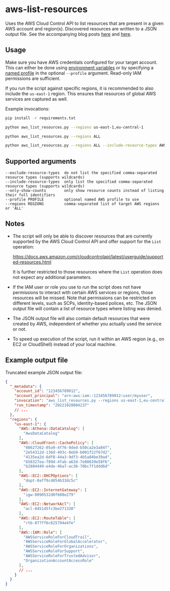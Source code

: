 # aws-list-resources

Uses the AWS Cloud Control API to list resources that are present in a given AWS account and region(s). Discovered resources are written to a JSON output file. See the accompanying blog posts [here](https://medium.com/@michael.kirchner/how-to-list-all-resources-in-your-aws-account-c3f18061f71b) and [here](https://medium.com/@michael.kirchner/exploring-aws-resource-explorer-825498b5307d).


## Usage

Make sure you have AWS credentials configured for your target account. This can either be done using [environment variables](https://docs.aws.amazon.com/cli/latest/userguide/cli-configure-envvars.html) or by specifying a [named profile](https://docs.aws.amazon.com/cli/latest/userguide/cli-configure-files.html) in the optional `--profile` argument. Read-only IAM permissions are sufficient. 

If you run the script against specific regions, it is recommended to also include the `us-east-1` region. This ensures that resources of global AWS services are captured as well.

Example invocations:

```bash
pip install -r requirements.txt

python aws_list_resources.py --regions us-east-1,eu-central-1

python aws_list_resources.py --regions ALL

python aws_list_resources.py --regions ALL --include-resource-types AWS::EC2::*,AWS::DynamoDB::* --exclude-resource-types AWS::EC2::DHCPOptions,AWS::EC2::VPCGatewayAttachment
```


## Supported arguments

```
--exclude-resource-types  do not list the specified comma-separated resource types (supports wildcards)
--include-resource-types  only list the specified comma-separated resource types (supports wildcards)
--only-show-counts        only show resource counts instead of listing their full identifiers
--profile PROFILE         optional named AWS profile to use
--regions REGIONS         comma-separated list of target AWS regions or 'ALL'
```


## Notes

* The script will only be able to discover resources that are currently supported by the AWS Cloud Control API and offer support for the `List` operation:

  https://docs.aws.amazon.com/cloudcontrolapi/latest/userguide/supported-resources.html
  
  It is further restricted to those resources where the `List` operation does not expect any additional parameters.

* If the IAM user or role you use to run the script does not have permissions to interact with certain AWS services or regions, those resources will be missed. Note that permissions can be restricted on different levels, such as SCPs, identity-based polices, etc. The JSON output file will contain a list of resource types where listing was denied.

* The JSON output file will also contain default resources that were created by AWS, independent of whether you actually used the service or not.

* To speed up execution of the script, run it within an AWS region (e.g., on EC2 or CloudShell) instead of your local machine.


## Example output file

Truncated example JSON output file:
```json
{
  "_metadata": {
    "account_id": "123456789012",
    "account_principal": "arn:aws:iam::123456789012:user/myuser",
    "invocation": "aws_list_resources.py --regions us-east-1,eu-central-1",
    "run_timestamp": "20221020084237"
    // ...
  },
  "regions": {
    "us-east-1": {
      "AWS::Athena::DataCatalog": [
        "AwsDataCatalog"
      ],
      "AWS::CloudFront::CachePolicy": [
        "08627262-05a9-4f76-9ded-b50ca2e3a84f",
        "2e54312d-136d-493c-8eb9-b001f22f67d2",
        "4135ea2d-6df8-44a3-9df3-4b5a84be39ad",
        "658327ea-f89d-4fab-a63d-7e88639e58f6",
        "b2884449-e4de-46a7-ac36-70bc7f1ddd6d"
      ],
      "AWS::EC2::DHCPOptions": [
        "dopt-0aff9c4854b33dc5c"
      ],
      "AWS::EC2::InternetGateway": [
        "igw-0090532d0f608e279"
      ],
      "AWS::EC2::NetworkAcl": [
        "acl-0451d5fc3be271330"
      ],
      "AWS::EC2::RouteTable": [
        "rtb-077ff6c625794e4fe"
      ],
      "AWS::IAM::Role": [
        "AWSServiceRoleForCloudTrail",
        "AWSServiceRoleForGlobalAccelerator",
        "AWSServiceRoleForOrganizations",
        "AWSServiceRoleForSupport",
        "AWSServiceRoleForTrustedAdvisor",
        "OrganizationAccountAccessRole"
      ],
      // ...
    }
  }
}
```
